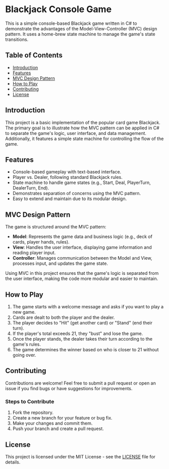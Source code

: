 # Blackjack Console Game

This is a simple console-based Blackjack game written in C# to demonstrate the advantages of the Model-View-Controller (MVC) design pattern. It uses a home-brew state machine to manage the game's state transitions.

## Table of Contents

- [Introduction](#introduction)
- [Features](#features)
- [MVC Design Pattern](#mvc-design-pattern)
- [How to Play](#how-to-play)
- [Contributing](#contributing)
- [License](#license)

## Introduction

This project is a basic implementation of the popular card game Blackjack. The primary goal is to illustrate how the MVC pattern can be applied in C# to separate the game's logic, user interface, and data management. Additionally, it features a simple state machine for controlling the flow of the game.

## Features

- Console-based gameplay with text-based interface.
- Player vs. Dealer, following standard Blackjack rules.
- State machine to handle game states (e.g., Start, Deal, PlayerTurn, DealerTurn, End).
- Demonstrates separation of concerns using the MVC pattern.
- Easy to extend and maintain due to its modular design.

## MVC Design Pattern

The game is structured around the MVC pattern:

- **Model**: Represents the game data and business logic (e.g., deck of cards, player hands, rules).
- **View**: Handles the user interface, displaying game information and reading player input.
- **Controller**: Manages communication between the Model and View, processes input, and updates the game state.

Using MVC in this project ensures that the game's logic is separated from the user interface, making the code more modular and easier to maintain.


## How to Play

1. The game starts with a welcome message and asks if you want to play a new game.
2. Cards are dealt to both the player and the dealer.
3. The player decides to "Hit" (get another card) or "Stand" (end their turn).
4. If the player's total exceeds 21, they "bust" and lose the game.
5. Once the player stands, the dealer takes their turn according to the game's rules.
6. The game determines the winner based on who is closer to 21 without going over.

## Contributing

Contributions are welcome! Feel free to submit a pull request or open an issue if you find bugs or have suggestions for improvements.

### Steps to Contribute

1. Fork the repository.
2. Create a new branch for your feature or bug fix.
3. Make your changes and commit them.
4. Push your branch and create a pull request.

## License

This project is licensed under the MIT License - see the [LICENSE](LICENSE) file for details.
